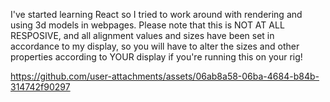I've started learning React so I tried to work around with rendering and using 3d models in webpages.
Please note that this is NOT AT ALL RESPOSIVE, and all alignment values and sizes have been set in accordance to my display, so you will have to alter the sizes and other properties according to YOUR display if you're running this on your rig!



https://github.com/user-attachments/assets/06ab8a58-06ba-4684-b84b-314742f90297

